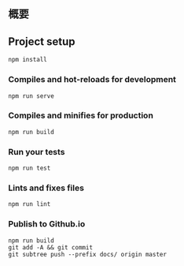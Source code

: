## 概要





## Project setup
```
npm install
```

### Compiles and hot-reloads for development
```
npm run serve
```

### Compiles and minifies for production
```
npm run build
```

### Run your tests
```
npm run test
```

### Lints and fixes files
```
npm run lint
```

### Publish to Github.io

```
npm run build
git add -A && git commit
git subtree push --prefix docs/ origin master
```

